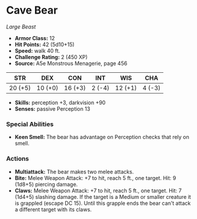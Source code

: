 # Cave Bear

*Large* *Beast*

- **Armor Class:** 12
- **Hit Points:** 42 (5d10+15)
- **Speed:** walk 40 ft.
- **Challenge Rating:** 2 (450 XP)
- **Source:** A5e Monstrous Menagerie, page 456

| STR | DEX | CON | INT | WIS | CHA |
| --- | --- | --- | --- | --- | --- |
| 20 (+5) | 10 (+0) | 16 (+3) | 2 (-4) | 12 (+1) | 4 (-3) |

- **Skills:** perception +3, darkvision +90
- **Senses:** passive Perception 13

### Special Abilities

- **Keen Smell:** The bear has advantage on Perception checks that rely on smell.

### Actions

- **Multiattack:** The bear makes two melee attacks.
- **Bite:** Melee Weapon Attack: +7 to hit, reach 5 ft., one target. Hit: 9 (1d8+5) piercing damage.
- **Claws:** Melee Weapon Attack: +7 to hit, reach 5 ft., one target. Hit: 7 (1d4+5) slashing damage. If the target is a Medium or smaller creature  it is grappled (escape DC 15). Until this grapple ends  the bear can't attack a different target with its claws.


